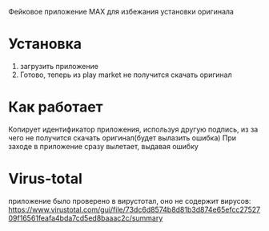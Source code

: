 Фейковое приложение MAX для избежания установки оригинала
# Установка
1. загрузить приложение
2. Готово, теперь из play market не получится скачать оригинал

# Как работает
Копирует идентификатор приложения, используя другую подпись, из за чего не получится скачать оригинал(будет вылазить ошибка) 
При заходе в приложение сразу вылетает, выдавая ошибку

# Virus-total
приложение было проверено в вирустотал, оно не содержит вирусов:
https://www.virustotal.com/gui/file/73dc6d8574b8d81b3d874e65efcc2752709f16561feafa4bda7cd5ed8baaac2c/summary
